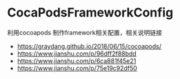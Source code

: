 # CocaPodsFrameworkConfig
利用cocoapods 制作framework相关配置，相关说明链接
* https://graydang.github.io/2018/06/15/cocoapods/
* https://www.jianshu.com/p/96dff2f88bdd
* https://www.jianshu.com/p/6ca881f45e21
* https://www.jianshu.com/p/75e19c92df50
